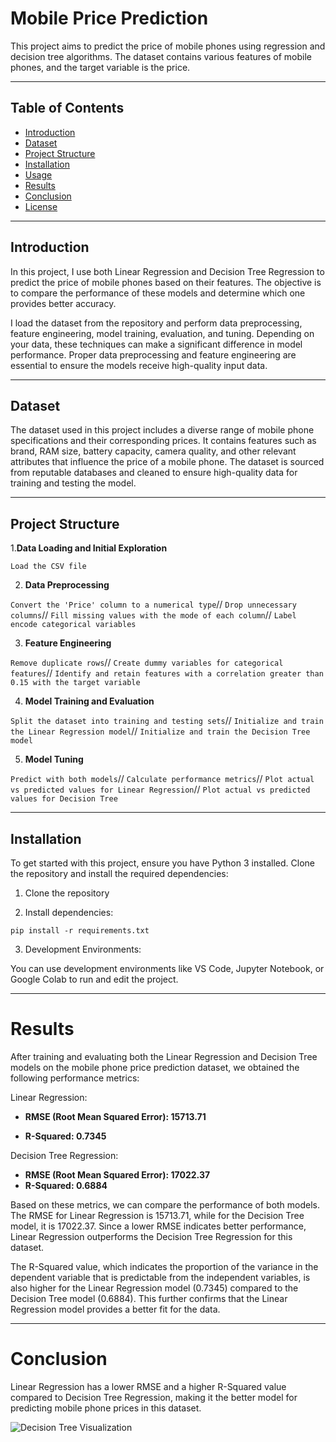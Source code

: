 # Mobile Price Prediction
This project aims to predict the price of mobile phones using regression and decision tree algorithms. The dataset contains various features of mobile phones, and the target variable is the price.
*****
## Table of Contents
- [Introduction](#introduction)
- [Dataset](#dataset)
- [Project Structure](#project-structure)
- [Installation](#installation)
- [Usage](#usage)
- [Results](#results)
- [Conclusion](#conclusion)
- [License](#license)
*****

## Introduction
In this project, I use both Linear Regression and Decision Tree Regression to predict the price of mobile phones based on their features. The objective is to compare the performance of these models and determine which one provides better accuracy.

I load the dataset from the repository and perform data preprocessing, feature engineering, model training, evaluation, and tuning. Depending on your data, these techniques can make a significant difference in model performance. Proper data preprocessing and feature engineering are essential to ensure the models receive high-quality input data.
****
## Dataset
The dataset used in this project includes a diverse range of mobile phone specifications and their corresponding prices. It contains features such as brand, RAM size, battery capacity, camera quality, and other relevant attributes that influence the price of a mobile phone. The dataset is sourced from reputable databases and cleaned to ensure high-quality data for training and testing the model.
****
## Project Structure

1.**Data Loading and Initial Exploration**

`Load the CSV file`

2. **Data Preprocessing**

`Convert the 'Price' column to a numerical type`//
`Drop unnecessary columns`//
`Fill missing values with the mode of each column`//
`Label encode categorical variables`

3. **Feature Engineering**

`Remove duplicate rows`//
`Create dummy variables for categorical features`//
`Identify and retain features with a correlation greater than 0.15 with the target variable`

4. **Model Training and Evaluation**

`Split the dataset into training and testing sets`//
`Initialize and train the Linear Regression model`//
`Initialize and train the Decision Tree model`

5. **Model Tuning**

`Predict with both models`//
`Calculate performance metrics`//
`Plot actual vs predicted values for Linear Regression`//
`Plot actual vs predicted values for Decision Tree`
*****
## Installation
To get started with this project, ensure you have Python 3 installed. Clone the repository and install the required dependencies:

1. Clone the repository
  
2. Install dependencies:

`pip install -r requirements.txt`

3. Development Environments:

You can use development environments like VS Code, Jupyter Notebook, or Google Colab to run and edit the project.

*****

# Results
After training and evaluating both the Linear Regression and Decision Tree models on the mobile phone price prediction dataset, we obtained the following performance metrics:

Linear Regression:

- **RMSE (Root Mean Squared Error): 15713.71**

- **R-Squared: 0.7345**

Decision Tree Regression:

- **RMSE (Root Mean Squared Error): 17022.37**
- **R-Squared: 0.6884**

Based on these metrics, we can compare the performance of both models. The RMSE for Linear Regression is 15713.71, while for the Decision Tree model, it is 17022.37. Since a lower RMSE indicates better performance, Linear Regression outperforms the Decision Tree Regression for this dataset.

The R-Squared value, which indicates the proportion of the variance in the dependent variable that is predictable from the independent variables, is also higher for the Linear Regression model (0.7345) compared to the Decision Tree model (0.6884). This further confirms that the Linear Regression model provides a better fit for the data.

*****
# Conclusion
Linear Regression has a lower RMSE and a higher R-Squared value compared to Decision Tree Regression, making it the better model for predicting mobile phone prices in this dataset.


![Decision Tree Visualization](images/decisiontree_figure.png)

